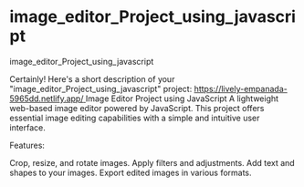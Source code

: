 # image_editor_Project_using_javascript
image_editor_Project_using_javascript

Certainly! Here's a short description of your "image_editor_Project_using_javascript" project: [https://lively-empanada-5965dd.netlify.app/
](https://reliable-taiyaki-ecb26b.netlify.app/)
Image Editor Project using JavaScript A lightweight web-based image editor powered by JavaScript. This project offers essential image editing capabilities with a simple and intuitive user interface.

Features:

Crop, resize, and rotate images. Apply filters and adjustments. Add text and shapes to your images. Export edited images in various formats.
